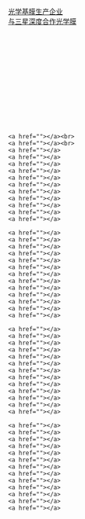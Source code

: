 <a href="https://image.xuangubao.cn/Fum5-gsyzetkJ859mMrfkOS-ReHn">光学基膜生产企业</a><br/>
	<a href="https://image.xuangubao.cn/FjWoyDuj1sDrPY2BCSNcbqQQdtno">与三星深度合作光学膜</a><br>
	<a href=""></a><br>
	<a href=""></a><br>
	<a href=""></a><br>
	<a href=""></a><br>
	<a href=""></a><br>
	<a href=""></a><br>
	<a href=""></a><br>
	<a href=""></a><br>
	<a href=""></a><br>
	<a href=""></a><br>
	<a href=""></a><br>
	<a href=""></a><br>

	<a href=""></a><br>
	<a href=""></a><br>
	<a href=""></a>
	<a href=""></a>
	<a href=""></a>
	<a href=""></a>
	<a href=""></a>
	<a href=""></a>
	<a href=""></a>
	<a href=""></a>
	<a href=""></a>
	<a href=""></a>
	<a href=""></a>

	<a href=""></a>
	<a href=""></a>
	<a href=""></a>
	<a href=""></a>
	<a href=""></a>
	<a href=""></a>
	<a href=""></a>
	<a href=""></a>
	<a href=""></a>
	<a href=""></a>
	<a href=""></a>
	<a href=""></a>
	<a href=""></a>

	<a href=""></a>
	<a href=""></a>
	<a href=""></a>
	<a href=""></a>
	<a href=""></a>
	<a href=""></a>
	<a href=""></a>
	<a href=""></a>
	<a href=""></a>
	<a href=""></a>
	<a href=""></a>
	<a href=""></a>
	<a href=""></a>

	<a href=""></a>
	<a href=""></a>
	<a href=""></a>
	<a href=""></a>
	<a href=""></a>
	<a href=""></a>
	<a href=""></a>
	<a href=""></a>
	<a href=""></a>
	<a href=""></a>
	<a href=""></a>
	<a href=""></a>
	<a href=""></a>